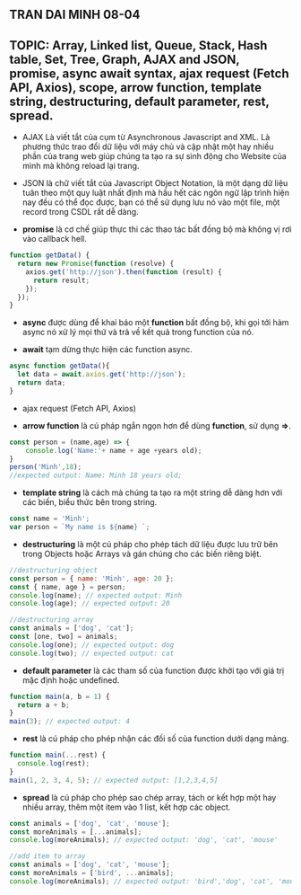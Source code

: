 ## TRAN DAI MINH 08-04

## TOPIC: Array, Linked list, Queue, Stack, Hash table, Set, Tree, Graph, AJAX and JSON, promise, async await syntax, ajax request (Fetch API, Axios), scope, arrow function, template string, destructuring, default parameter, rest, spread.

- AJAX Là viết tắt của cụm từ Asynchronous Javascript and XML. Là phương thức trao đổi dữ liệu với máy chủ và cập nhật một hay nhiều phần của trang web giúp chúng ta tạo ra sự sinh động cho Website của mình mà không reload lại trang.

- JSON là chữ viết tắt của Javascript Object Notation, là một dạng dữ liệu tuân theo một quy luật nhất định mà hầu hết các ngôn ngữ lập trình hiện nay đều có thể đọc được, bạn có thể sử dụng lưu nó vào một file, một record trong CSDL rất dễ dàng.

- **promise** là cơ chế giúp thực thi các thao tác bất đồng bộ mà không vị rơi vào callback hell.

```js
function getData() {
  return new Promise(function (resolve) {
    axios.get('http://json').then(function (result) {
      return result;
    });
  });
}
```

- **async** được dùng để khai báo một **function** bất đồng bộ, khi gọi tới hàm async nó xử lý mọi thứ và trả về kết quả trong function của nó.

- **await** tạm dừng thực hiện các function async.

```js
async function getData(){
  let data = await.axios.get('http://json');
  return data;
}
```

- ajax request (Fetch API, Axios)

- **arrow function** là cú pháp ngắn ngọn hơn để dùng **function**, sử dụng **=>**.

```js
const person = (name,age) => {
    console.log('Name:'+ name + age +years old);
}
person('Minh',18);
//expected output: Name: Minh 18 years old;
```

- **template string** là cách mà chúng ta tạo ra một string dễ dàng hơn với các biến, biểu thức bên trong string.

```js
const name = 'Minh';
var person = `My name is ${name} `;
```

- **destructuring** là một cú pháp cho phép tách dữ liệu được lưu trữ bên trong Objects hoặc Arrays và gán chúng cho các biến riêng biệt.

```js
//destructuring object
const person = { name: 'Minh', age: 20 };
const { name, age } = person;
console.log(name); // expected output: Minh
console.log(age); // expected output: 20

//destructuring array
const animals = ['dog', 'cat'];
const [one, two] = animals;
console.log(one); // expected output: dog
console.log(two); // expected output: cat
```

- **default parameter** là các tham số của function được khởi tạo với giá trị mặc định hoặc undefined.

```js
function main(a, b = 1) {
  return a + b;
}
main(3); // expected output: 4
```

- **rest** là cú pháp cho phép nhận các đối số của function dưới dạng mảng.

```js
function main(...rest) {
  console.log(rest);
}
main(1, 2, 3, 4, 5); // expected output: [1,2,3,4,5]
```

- **spread** là cú pháp cho phép sao chép array, tách or kết hợp một hay nhiều array, thêm một item vào 1 list, kết hợp các object.

```js
const animals = ['dog', 'cat', 'mouse'];
const moreAnimals = [...animals];
console.log(moreAnimals); // expected output: 'dog', 'cat', 'mouse'

//add item to array
const animals = ['dog', 'cat', 'mouse'];
const moreAnimals = ['bird', ...animals];
console.log(moreAnimals); // expected output: 'bird','dog', 'cat', 'mouse'
```
